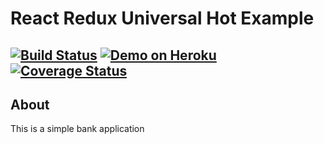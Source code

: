 # React Redux Universal Hot Example

[![Build Status](https://travis-ci.org/Shkurpylo/Bank.svg?branch=master)](https://travis-ci.org/Shkurpylo/Bank)
[![Demo on Heroku](https://img.shields.io/badge/demo-heroku-brightgreen.svg?style=flat-square)](https://react-redux.herokuapp.com)
[![Coverage Status](https://coveralls.io/repos/github/Shkurpylo/Bank/badge.svg?branch=master)](https://coveralls.io/github/Shkurpylo/Bank?branch=master)
---

## About

This is a simple bank application

